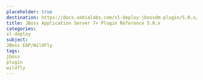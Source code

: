 ```yaml
---
placeholder: true
destination: https://docs.xebialabs.com/xl-deploy-jbossdm-plugin/5.0.x/jbossDomainPluginManual.html
title: JBoss Application Server 7+ Plugin Reference 5.0.x
categories:
xl-deploy
subject:
JBoss EAP/WildFly
tags:
jboss
plugin
wildfly
---
```

